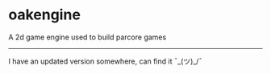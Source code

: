 # oakengine

A 2d game engine used to build parcore games

---

I have an updated version somewhere, can find it ¯\_(ツ)_/¯
